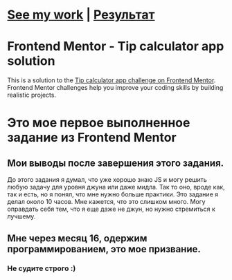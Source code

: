 # [See my work](https://dunissimo.github.io/Tip-calc_Frontend-Mentor/) | [Результат](https://dunissimo.github.io/Tip-calc_Frontend-Mentor/)

# Frontend Mentor - Tip calculator app solution

This is a solution to the [Tip calculator app challenge on Frontend Mentor](https://www.frontendmentor.io/challenges/tip-calculator-app-ugJNGbJUX). Frontend Mentor challenges help you improve your coding skills by building realistic projects.

# Это мое первое выполненное задание из Frontend Mentor

## Мои выводы после завершения этого задания.

До этого задания я думал, что уже хорошо знаю JS и могу решить любую задачу для уровня джуна или даже мидла. Так то оно, вроде как, так и есть, но я понял, что мне нужно больше практики. Это задание я делал около 10 часов. Мне кажется, что это слишком много. Могу оправдать себя тем, что я еще даже не джун, но нужно стремиться к лучшему.

## Мне через месяц 16, одержим программированием, это мое призвание.

### Не судите строго :)
